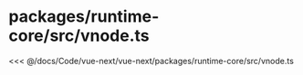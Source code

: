 # packages/runtime-core/src/vnode.ts

<<< @/docs/Code/vue-next/vue-next/packages/runtime-core/src/vnode.ts
